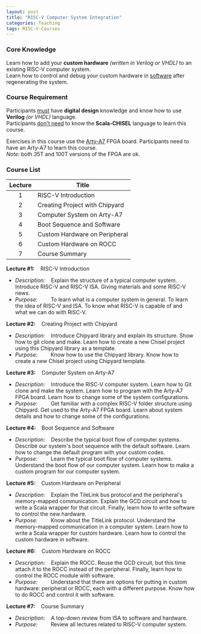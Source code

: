 ```yaml
---
layout: post
title: "RISC-V Computer System Integration"
categories: Teaching
tags: RISC-V-Courses
---
```


### Core Knowledge

Learn how to add your **custom hardware** *(written in Verilog or VHDL)* to an existing RISC-V computer system.
<br>
Learn how to control and debug your custom hardware in <ins>software</ins> after regenerating the system.

### Course Requirement

Participants <ins>must</ins> have **digital design** knowledge and know how to use **Verilog** *(or VHDL)* language.
<br>
Participants <ins>don't need</ins> to know the **Scala-CHISEL** language to learn this course.

Exercises in this course use the <a href="https://digilent.com/reference/programmable-logic/arty-a7/start">Arty-A7</a> FPGA board. Participants need to have an Arty-A7 to learn this course.
<br>
*Note:* both 35T and 100T versions of the FPGA are ok.

### Course List

| Lecture | Title |
|:---:|---|
| 1 | RISC-V Introduction |
| 2 | Creating Project with Chipyard |
| 3 | Computer System on Arty-A7 |
| 4 | Boot Sequence and Software |
| 5 | Custom Hardware on Peripheral |
| 6 | Custom Hardware on ROCC |
| 7 | Course Summary |

**Lecture #1:**&nbsp;&nbsp;&nbsp;&nbsp;RISC-V Introduction
- *Description:*&nbsp;&nbsp;&nbsp;&nbsp;Explain the structure of a typical computer system. Introduce RISC-V and RISC-V ISA. Giving materials and some RISC-V news.
- *Purpose:*&nbsp;&nbsp;&nbsp;&nbsp;&nbsp;&nbsp;&nbsp;&nbsp;&nbsp;To learn what is a computer system in general. To learn the idea of RISC-V and ISA. To know what RISC-V is capable of and what we can do with RISC-V.

**Lecture #2:**&nbsp;&nbsp;&nbsp;&nbsp;Creating Project with Chipyard
- *Description:*&nbsp;&nbsp;&nbsp;&nbsp;Introduce Chipyard library and explain its structure. Show how to git clone and make. Learn how to create a new Chisel project using this Chipyard library as a template.
- *Purpose:*&nbsp;&nbsp;&nbsp;&nbsp;&nbsp;&nbsp;&nbsp;&nbsp;&nbsp;Know how to use the Chipyard library. Know how to create a new Chisel project using Chipyard template.

**Lecture #3:**&nbsp;&nbsp;&nbsp;&nbsp;Computer System on Arty-A7
- *Description:*&nbsp;&nbsp;&nbsp;&nbsp;Introduce the RISC-V computer system. Learn how to Git clone and make the system. Learn how to program with the Arty-A7 FPGA board. Learn how to change some of the system configurations.
- *Purpose:*&nbsp;&nbsp;&nbsp;&nbsp;&nbsp;&nbsp;&nbsp;&nbsp;&nbsp;Get familiar with a complex RISC-V folder structure using Chipyard. Get used to the Arty-A7 FPGA board. Learn about system details and how to change some of the configurations.

**Lecture #4:**&nbsp;&nbsp;&nbsp;&nbsp;Boot Sequence and Software
- *Description:*&nbsp;&nbsp;&nbsp;&nbsp;Describe the typical boot flow of computer systems. Describe our system's boot sequence with the default software. Learn how to change the default program with your custom codes.
- *Purpose:*&nbsp;&nbsp;&nbsp;&nbsp;&nbsp;&nbsp;&nbsp;&nbsp;&nbsp;Learn the typical boot flow of computer systems. Understand the boot flow of our computer system. Learn how to make a custom program for our computer system.

**Lecture #5:**&nbsp;&nbsp;&nbsp;&nbsp;Custom Hardware on Peripheral
- *Description:*&nbsp;&nbsp;&nbsp;&nbsp;Explain the TileLink bus protocol and the peripheral's memory-mapped communication. Explain the GCD circuit and how to write a Scala wrapper for that circuit. Finally, learn how to write software to control the new hardware.
- *Purpose:*&nbsp;&nbsp;&nbsp;&nbsp;&nbsp;&nbsp;&nbsp;&nbsp;&nbsp;Know about the TitleLink protocol. Understand the memory-mapped communication in a computer system. Learn how to write a Scala wrapper for custom hardware. Learn how to control the custom hardware in software.

**Lecture #6:**&nbsp;&nbsp;&nbsp;&nbsp;Custom Hardware on ROCC
- *Description:*&nbsp;&nbsp;&nbsp;&nbsp;Explain the ROCC. Reuse the GCD circuit, but this time attach it to the ROCC instead of the peripheral. Finally, learn how to control the ROCC module with software.
- *Purpose:*&nbsp;&nbsp;&nbsp;&nbsp;&nbsp;&nbsp;&nbsp;&nbsp;&nbsp;Understand that there are options for putting in custom hardware: peripheral or ROCC, each with a different purpose. Know how to do ROCC and control it with software.

**Lecture #7:**&nbsp;&nbsp;&nbsp;&nbsp;Course Summary
- *Description:*&nbsp;&nbsp;&nbsp;&nbsp;A top-down review from ISA to software and hardware.
- *Purpose:*&nbsp;&nbsp;&nbsp;&nbsp;&nbsp;&nbsp;&nbsp;&nbsp;&nbsp;Review all lectures related to RISC-V computer system.
